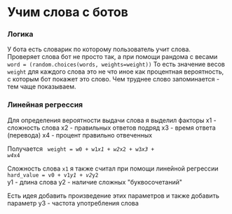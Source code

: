 # Учим слова с ботов

### Логика

У бота есть словарик по которому пользователь учит слова. <br>
Проверяет слова бот не просто так, а при помощи рандома с весами
<code>word = (random.choices(words, weights=weight))</code>
То есть значение весов <code> weight</code> для каждого слова это не что иное как процентная вероятность, с которым бот покажет это слово.
Чем труднее слово запоминается - тем чаще показываем.

### Линейная регрессия

Для определения вероятности выдачи слова я выделил факторы
x1 - сложность слова
x2 - правильных ответов подряд
x3 - время ответа (перевода)
x4 - процент правильно отвеченных

Получается <code> weight = w0 + w1*x1 + w2*x2 + w3*x3 + w4*x4</code>

Сложность слова <code>x1</code> я также считал при помощи линейной регрессии <br>
<code>hard_value = v0 + v1*y1 + v2*y2</code> <br>
y1 - длина слова
y2 - наличие сложных "буквосочетаний"

Есть идея добавить произведение этих параметров и также добавить параметр y3 - частота употребления слова
